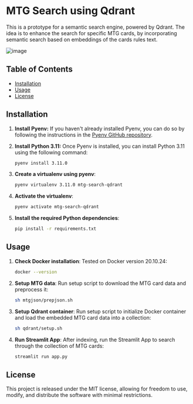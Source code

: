 # MTG Search using Qdrant

This is a prototype for a semantic search engine, powered by Qdrant. The idea is to enhance the search for specific MTG cards, by incorporating semantic search based on embeddings of the cards rules text.

![image](https://github.com/martinbremm/mtg-search-qdrant/assets/79272801/3cb0a9b5-6206-4332-8465-6f313305287f)


## Table of Contents

- [Installation](#installation)
- [Usage](#usage)
- [License](#license)

## Installation

1. **Install Pyenv:** If you haven't already installed Pyenv, you can do so by following the instructions in the [Pyenv GitHub repository](https://github.com/pyenv/pyenv#installation).

2. **Install Python 3.11:** Once Pyenv is installed, you can install Python 3.11 using the following command:
   ```sh
   pyenv install 3.11.0

3. **Create a virtualenv using pyenv**:
   ```sh
   pyenv virtualenv 3.11.0 mtg-search-qdrant

4. **Activate the virtualenv**:
   ```sh
   pyenv activate mtg-search-qdrant

5. **Install the required Python dependencies**:
   ```sh
   pip install -r requirements.txt

## Usage

 1. **Check Docker installation**: Tested on Docker version 20.10.24:
    ```sh
    docker --version

2. **Setup MTG data**: Run setup script to download the MTG card data and preprocess it:
   ```sh
   sh mtgjson/prepjson.sh

3. **Setup Qdrant container**: Run setup script to initialize Docker container and load the embedded MTG card data into a collection:
   ```sh
   sh qdrant/setup.sh

4. **Run Streamlit App**: After indexing, run the Streamlit App to search through the collection of MTG cards:
   ```sh
   streamlit run app.py


## License

This project is released under the MIT license, allowing for freedom to use, modify, and distribute the software with minimal restrictions.

